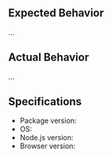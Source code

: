 ## Expected Behavior
...

## Actual Behavior
...

## Specifications
  - Package version:
  - OS:
  - Node.js version:
  - Browser version:

